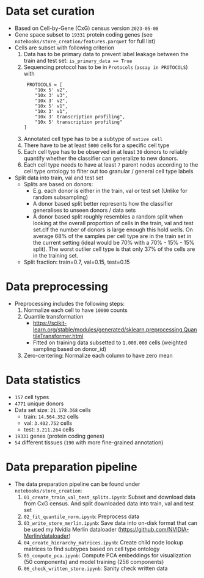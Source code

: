 # Data set curation
* Based on Cell-by-Gene (CxG) census version `2023-05-08`
* Gene space subset to `19331` protein coding genes (see `notebooks/store_creation/features.parquet` for full list)
* Cells are subset with following criterion
  1. Data has to be primary data to prevent label leakage between the train and test set: `is_primary_data == True`
  2. Sequencing protocol has to be in `Protocols` (`assay in PROTOCOLS`) with
       ```pytyhon
        PROTOCOLS = [
           "10x 5' v2", 
           "10x 3' v3", 
           "10x 3' v2", 
           "10x 5' v1", 
           "10x 3' v1", 
           "10x 3' transcription profiling", 
           "10x 5' transcription profiling"
       ] 
       ```
  3. Annotated cell type has to be a subtype of `native cell`
  4. There have to be at least `5000` cells for a specific cell type
  5. Each cell type has to be observed in at least `30` donors to reliably quantify whether the classifier can 
  generalize to new donors.
  6. Each cell type needs to have at least `7` parent nodes according to the cell type ontology to filter out too 
  granular / general cell type labels
* Split data into train, val and test set
  * Splits are based on donors:  
    * E.g. each donor is either in the train, val or test set (Unlike for random subsampling)
    * A donor based split better represents how the classifier generalises to unseen donors / data sets
    * A donor based split roughly resembles a random split when looking at the overall proportion of cells in the 
    train, val and test set.cIf the number of donors is large enough this hold wells. On average 68% of the samples per 
    cell type are in the train set in the current setting (ideal would be 70% with a 70% - 15% - 15% split). The worst 
    outlier cell type is that only 37% of the cells are in the training set. 
  * Split fraction: train=0.7, val=0.15, test=0.15


# Data preprocessing
* Preprocessing includes the following steps:
  1. Normalize each cell to have `10000` counts
  2. Quantile transformation
     * https://scikit-learn.org/stable/modules/generated/sklearn.preprocessing.QuantileTransformer.html
     * Fitted on training data subsetted to `1.000.000` cells (weighted sampling based on donor_id)
  3. Zero-centering: Normalize each column to have zero mean


# Data statistics
* `157` cell types
* `4771` unique donors
* Data set size: `21.178.368` cells
  * train: `14.564.352` cells
  * val: `3.402.752` cells
  * test: `3.211.264` cells
* `19331` genes (protein coding genes)
* `54` different tissues (`190` with more fine-grained annotation)


# Data preparation pipeline

* The data preparation pipeline can be found under `notebooks/store_creation`:
  1. `01_create_train_val_test_splits.ipynb`: Subset and download data from CxG census. And split downloaded data into 
  train, val and test set
  2. `02_fit_quantile_norm.ipynb`: Preprocess data
  3. `03_write_store_merlin.ipynb`: Save data into on-disk format that can be used my Nvidia Merlin dataloader 
  (https://github.com/NVIDIA-Merlin/dataloader)
  4. `04_create_hierarchy_matrices.ipynb`: Create child node lookup matrices to find subtypes based on cell type 
  ontology
  5. `05_compute_pca.ipynb`: Compute PCA embeddings for visualization (50 components) and model training 
  (256 components)
  6. `06_check_written_store.ipynb`: Sanity check written data
